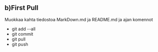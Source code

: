 ## b)First Pull

Muokkaa kahta tiedostoa MarkDown.md ja README.md ja ajan komennot

- git add --all
- git commit
- git pull
- git push

